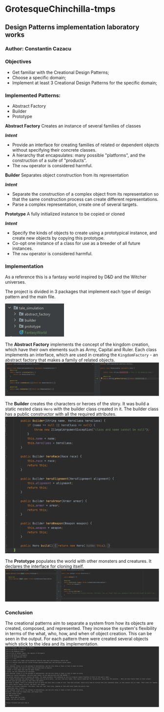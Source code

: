 # GrotesqueChinchilla-tmps
## Design Patterns implementation laboratory works
### Author: Constantin Cazacu 

### Objectives
* Get familiar with the Creational Design Patterns;
* Choose a specific domain;
* Implement at least 3 Creational Design Patterns for the specific domain;

### Implemented Patterns:
* Abstract Factory
* Builder
* Prototype

**Abstract Factory**
Creates an instance of several families of classes

***Intent***

* Provide an interface for creating families of related or dependent objects without specifying their concrete classes.
* A hierarchy that encapsulates: many possible "platforms", and the construction of a suite of "products".
* The `new` operator is considered harmful.

**Builder**
Separates object construction from its representation

***Intent***
* Separate the construction of a complex object from its representation so that the same construction process can create different representations.
* Parse a complex representation, create one of several targets.

**Prototype**
A fully initialized instance to be copied or cloned

***Intent***
* Specify the kinds of objects to create using a prototypical instance, and create new objects by copying this prototype.
* Co-opt one instance of a class for use as a breeder of all future instances.
* The `new` operator is considered harmful.

### Implementation
As a reference this is a fantasy world inspired by D&D and the Witcher universes.

The project is divided in 3 packages that implement each type of design pattern and the main file.

![img1.png](../images/img1.PNG)

The **Abstract Factory** implements the concept of the kingdom creation, which have their own elements such as Army, Capital and Ruler. Each class implements an interface, which are used in creating the `KingdomFactory` - an abstract factory that makes a family of related objects.
![img2.png](../images/img2.PNG)

The **Builder** creates the characters or heroes of the story. It was build a static nested class `Hero` with the builder class created in it. The builder class has a public constructor with all the required attributes.
![img3.png](../images/img3.PNG)

The **Prototype** populates the world with other monsters and creatures. It declares the interface for cloning itself.
![img4.png](../images/img4.PNG)

### Conclusion
The creational patterns aim to separate a system from how its objects are created, composed, and represented. They increase the system's flexibility in terms of the what, who, how, and when of object creation.
This can be seen in the output. For each pattern there were created several objects which stick to the idea and its implementation.
![img5.png](../images/img5.PNG)



